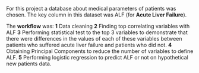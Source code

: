 For this project a database about medical parameters of patients was chosen. The key column in this dataset was ALF (for __Acute Liver Failure__). 

The __workflow__ was:
__1__ Data cleaning
__2__ Finding top correlating variables with ALF
__3__ Performing statistical test to the top 3 variables to demonstrate that there were differences in the values of each of these variables between patients who suffered acute liver failure and patients who did not.
__4__ Obtaining Principal Components to reduce the number of variables to define ALF.
__5__ Performing logistic regression to predict ALF or not on hypothetical new patients data.


